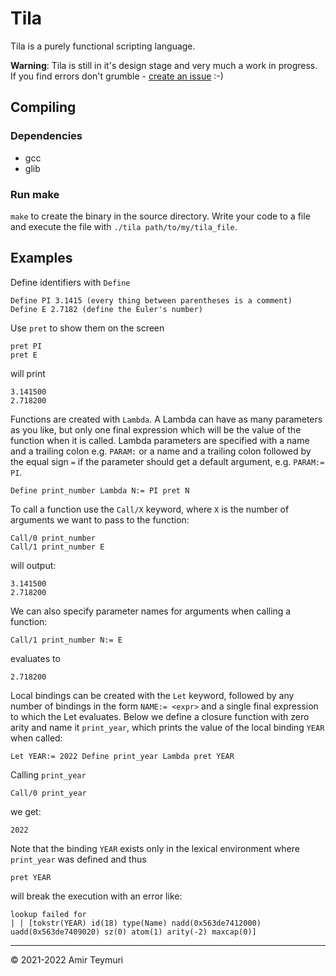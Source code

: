 # Tila

Tila is a purely functional scripting language.

**Warning**: Tila is still in it's design stage and very much a work in progress. If you find errors don't grumble - [create an issue](https://github.com/ertpoi/tila/issues) :-)


## Compiling
### Dependencies
- gcc
- glib

### Run make
`make` to create the binary in the source directory. Write your code to a file and execute the file with `./tila path/to/my/tila_file`.

## Examples
Define identifiers with `Define`
```
Define PI 3.1415 (every thing between parentheses is a comment)
Define E 2.7182 (define the Euler's number)
```
Use `pret` to show them on the screen
```
pret PI
pret E
```
will print
```
3.141500
2.718200
```

Functions are created with `Lambda`. A Lambda can have as many parameters as you like, but only one final expression which will be the value of the function when it is called. Lambda parameters are specified with a name and a trailing colon e.g. `PARAM:` or a name and a trailing colon followed by the equal sign `=` if the parameter should get a default argument, e.g. `PARAM:= PI`. 
```
Define print_number Lambda N:= PI pret N
```

To call a function use the `Call/X` keyword, where `X` is the number of arguments we want to pass to the function:
```
Call/0 print_number
Call/1 print_number E
```
will output:
```
3.141500
2.718200
```
We can also specify parameter names for arguments when calling a function:
```
Call/1 print_number N:= E
```
evaluates to
```
2.718200
```

Local bindings can be created with the `Let` keyword, followed by any number of bindings in the form `NAME:= <expr>` and a single final expression to which the Let evaluates. Below we define a closure function with zero arity and name it `print_year`, which prints the value of the local binding `YEAR` when called:

```
Let YEAR:= 2022 Define print_year Lambda pret YEAR
```
Calling `print_year`
```
Call/0 print_year
```
we get:
```
2022
```
Note that the binding `YEAR` exists only in the lexical environment where `print_year` was defined and thus
```
pret YEAR
```
will break the execution with an error like:
```
lookup failed for
| | [tokstr(YEAR) id(18) type(Name) nadd(0x563de7412000) uadd(0x563de7409020) sz(0) atom(1) arity(-2) maxcap(0)]
```

***
© 2021-2022 Amir Teymuri

